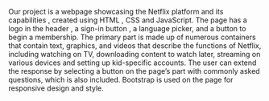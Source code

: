 Our project is a webpage showcasing the Netflix platform and its capabilities , created using HTML , CSS and JavaScript. The page has a logo in the header , a sign-in button , a language picker, and a button to begin a membership. The primary part is made up of numerous containers that contain text, graphics, and videos that describe the functions of Netflix, including watching on TV, downloading content to watch later, streaming on various devices and setting up kid-specific accounts. The user can extend the response by selecting a button on the page’s part with commonly asked questions, which is also included. Bootstrap is used on the page for responsive design and style.
